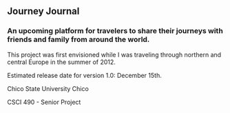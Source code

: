 Journey Journal
---------------

### An upcoming platform for travelers to share their journeys with friends and family from around the world.

This project was first envisioned while I was traveling through northern and central Europe in the summer of 2012.

Estimated release date for version 1.0: December 15th.

Chico State University Chico

CSCI 490 - Senior Project
